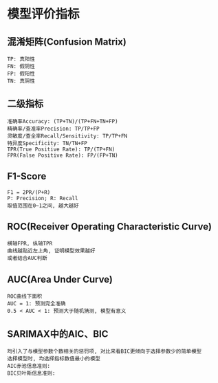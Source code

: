 # 模型评价指标

## 混淆矩阵(Confusion Matrix)
	TP: 真阳性
	FN: 假阴性
	FP: 假阳性
	TN: 真阴性

## 二级指标

	准确率Accuracy: (TP+TN)/(TP+FN+TN+FP)
	精确率/查准率Precision: TP/TP+FP
	灵敏度/查全率Recall/Sensitivity: TP/TP+FN
	特异度Specificity: TN/TN+FP
	TPR(True Positive Rate): TP/(TP+FN)
	FPR(False Positive Rate): FP/(FP+TN)

## F1-Score

	F1 = 2PR/(P+R)
	P: Precision; R: Recall
	取值范围在0~1之间, 越大越好

## ROC(Receiver Operating Characteristic Curve)

	横轴FPR, 纵轴TPR
	曲线越贴近左上角, 证明模型效果越好
	或者结合AUC判断

## AUC(Area Under Curve)

	ROC曲线下面积
	AUC = 1: 预测完全准确
	0.5 < AUC < 1: 预测大于随机猜测, 模型有意义

## SARIMAX中的AIC、BIC

	均引入了与模型参数个数相关的惩罚项, 对比来看BIC更倾向于选择参数少的简单模型
	选择模型时, 均选择指标数值最小的模型
	AIC赤池信息准则: 
	BIC贝叶斯信息准则: 